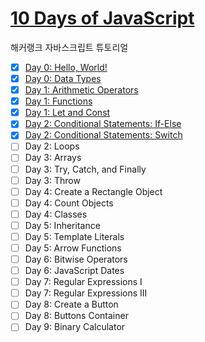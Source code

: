 # [10 Days of JavaScript](https://www.hackerrank.com/domains/tutorials/10-days-of-javascript)

해커랭크 자바스크립트 튜토리얼

- [x] [Day 0: Hello, World!](https://www.hackerrank.com/challenges/js10-hello-world/problem)
- [x] [Day 0: Data Types]()
- [x] [Day 1: Arithmetic Operators](https://www.hackerrank.com/challenges/js10-data-types/problem)
- [x] [Day 1: Functions](https://www.hackerrank.com/challenges/js10-function/problem)
- [x] [Day 1: Let and Const](https://www.hackerrank.com/challenges/js10-let-and-const/problem)
- [x] [Day 2: Conditional Statements: If-Else](https://www.hackerrank.com/challenges/js10-if-else/problem)
- [x] [Day 2: Conditional Statements: Switch](https://www.hackerrank.com/challenges/js10-switch/problem)
- [ ] Day 2: Loops
- [ ] Day 3: Arrays
- [ ] Day 3: Try, Catch, and Finally
- [ ] Day 3: Throw
- [ ] Day 4: Create a Rectangle Object
- [ ] Day 4: Count Objects
- [ ] Day 4: Classes
- [ ] Day 5: Inheritance
- [ ] Day 5: Template Literals
- [ ] Day 5: Arrow Functions
- [ ] Day 6: Bitwise Operators
- [ ] Day 6: JavaScript Dates
- [ ] Day 7: Regular Expressions I
- [ ] Day 7: Regular Expressions III
- [ ] Day 8: Create a Button
- [ ] Day 8: Buttons Container
- [ ] Day 9: Binary Calculator
